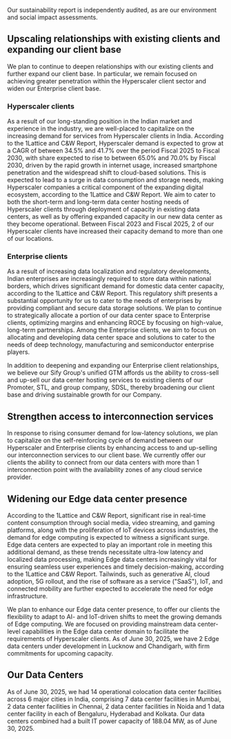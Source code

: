 Our sustainability report is independently audited, as are our environment and social impact assessments.

## Upscaling relationships with existing clients and expanding our client base

We plan to continue to deepen relationships with our existing clients and further expand our client base. In particular, we remain focused on achieving greater penetration within the Hyperscaler client sector and widen our Enterprise client base.

### Hyperscaler clients

As a result of our long-standing position in the Indian market and experience in the industry, we are well-placed to capitalize on the increasing demand for services from Hyperscaler clients in India. According to the 1Lattice and C&W Report, Hyperscaler demand is expected to grow at a CAGR of between 34.5% and 41.7% over the period Fiscal 2025 to Fiscal 2030, with share expected to rise to between 65.0% and 70.0% by Fiscal 2030, driven by the rapid growth in internet usage, increased smartphone penetration and the widespread shift to cloud-based solutions. This is expected to lead to a surge in data consumption and storage needs, making Hyperscaler companies a critical component of the expanding digital ecosystem, according to the 1Lattice and C&W Report. We aim to cater to both the short-term and long-term data center hosting needs of Hyperscaler clients through deployment of capacity in existing data centers, as well as by offering expanded capacity in our new data center as they become operational. Between Fiscal 2023 and Fiscal 2025, 2 of our Hyperscaler clients have increased their capacity demand to more than one of our locations.

### Enterprise clients

As a result of increasing data localization and regulatory developments, Indian enterprises are increasingly required to store data within national borders, which drives significant demand for domestic data center capacity, according to the 1Lattice and C&W Report. This regulatory shift presents a substantial opportunity for us to cater to the needs of enterprises by providing compliant and secure data storage solutions. We plan to continue to strategically allocate a portion of our data center space to Enterprise clients, optimizing margins and enhancing ROCE by focusing on high-value, long-term partnerships. Among the Enterprise clients, we aim to focus on allocating and developing data center space and solutions to cater to the needs of deep technology, manufacturing and semiconductor enterprise players.

In addition to deepening and expanding our Enterprise client relationships, we believe our Sify Group's unified GTM affords us the ability to cross-sell and up-sell our data center hosting services to existing clients of our Promoter, STL, and group company, SDSL, thereby broadening our client base and driving sustainable growth for our Company.

## Strengthen access to interconnection services

In response to rising consumer demand for low-latency solutions, we plan to capitalize on the self-reinforcing cycle of demand between our Hyperscaler and Enterprise clients by enhancing access to and up-selling our interconnection services to our client base. We currently offer our clients the ability to connect from our data centers with more than 1 interconnection point with the availability zones of any cloud service provider.

## Widening our Edge data center presence

According to the 1Lattice and C&W Report, significant rise in real-time content consumption through social media, video streaming, and gaming platforms, along with the proliferation of IoT devices across industries, the demand for edge computing is expected to witness a significant surge. Edge data centers are expected to play an important role in meeting this additional demand, as these trends necessitate ultra-low latency and localized data processing, making Edge data centers increasingly vital for ensuring seamless user experiences and timely decision-making, according to the 1Lattice and C&W Report. Tailwinds, such as generative AI, cloud adoption, 5G rollout, and the rise of software as a service ("SaaS"), IoT, and connected mobility are further expected to accelerate the need for edge infrastructure.

We plan to enhance our Edge data center presence, to offer our clients the flexibility to adapt to AI- and IoT-driven shifts to meet the growing demands of Edge computing. We are focused on providing mainstream data center-level capabilities in the Edge data center domain to facilitate the requirements of Hyperscaler clients. As of June 30, 2025, we have 2 Edge data centers under development in Lucknow and Chandigarh, with firm commitments for upcoming capacity.

## Our Data Centers

As of June 30, 2025, we had 14 operational colocation data center facilities across 6 major cities in India, comprising 7 data center facilities in Mumbai, 2 data center facilities in Chennai, 2 data center facilities in Noida and 1 data center facility in each of Bengaluru, Hyderabad and Kolkata. Our data centers combined had a built IT power capacity of 188.04 MW, as of June 30, 2025.